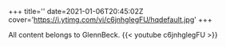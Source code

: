 +++
title=''
date=2021-01-06T20:45:02Z
cover='https://i.ytimg.com/vi/c6jnhglegFU/hqdefault.jpg'
+++

All content belongs to GlennBeck.
{{< youtube c6jnhglegFU >}}
